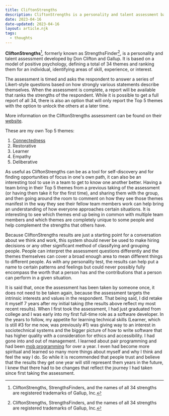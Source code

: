 ```yaml
---
title: CliftonStrengths
description: CliftonStrengths is a personality and talent assessment based on a model of positive psychology, defining a total of 34 themes and ranking them for an individual, identifying areas of skill, experience, or interest.
date: 2023-04-16
date-updated: 2023-04-16
layout: article.njk
tags:
  - thoughts
---
```

**CliftonStrengths**[^1], formerly known as StrengthsFinder[^1], is a personality and talent assessment developed by Don Clifton and Gallup. It is based on a model of positive psychology, defining a total of 34 themes and ranking them for an individual, identifying areas of skill, experience, or interest.

The assessment is timed and asks the respondent to answer a series of Likert-style questions based on how strongly various statements describe themselves. When the assessment is complete, a report will be available that ranks the strengths of the respondent. While it is possible to get a full report of all 34, there is also an option that will only report the Top 5 themes with the option to unlock the others at a later time.

More information on the CliftonStrengths assessment can be found on their [website](https://www.gallup.com/cliftonstrengths/en/252137/home.aspx).

These are my own Top 5 themes:

1. [Connectedness](/connectedness)
2. Restorative
3. Learner
4. Empathy
5. Deliberative

As useful as CliftonStrengths can be as a tool for self-discovery and for finding opportunities of focus in one's own path, it can also be an interesting tool to use in a team to get to know one another better. Having a team bring in their Top 5 themes from a previous taking of the assessment (or having them take it for the first time), and sharing them with the group, and then going around the room to comment on how they see those themes manifest in the way they see their fellow team members work can help bring an understanding of how everyone approaches certain situations. It is interesting to see which themes end up being in common with multiple team members and which themes are completely unique to some people and help complement the strengths that others have.

Because CliftonStrengths results are just a starting point for a conversation about we think and work, this system should never be used to make hiring decisions or any other significant method of classifying and grouping people. People can interpret the assessment questions differently and the themes themselves can cover a broad enough area to mean different things to different people. As with any personality test, the results can help put a name to certain patterns and feelings but could never possibly fully encompass the worth that a person has and the contributions that a person can perform in a given situation.

It is said that, once the assessment has been taken by someone once, it does not need to be taken again, because the assessment targets the intrinsic interests and values in the respondent. That being said, I did retake it myself 7 years after my initial taking (the results above reflect my most recent results). When I first took the assessment, I had just graduated from college and I was early into my first full-time role as a software developer. In the years to follow, my appetite for learning technical skills (Learner, which is still #3 for me now, was previously #1) was giving way to an interest in sociotechnical systems and the bigger picture of how to write software that has higher quality with a consideration for ethics and accessibility. I had gone into and out of management. I learned about pair programming and had been [mob programming](/mob-programming) for over a year. I even had become more spiritual and learned so many more things about myself and why I think and feel the way I do. So while it is recommended that people trust and believe that the results they get one year will still represent them years in the future, I knew that there had to be changes that reflect the journey I had taken since first taking the assessment.

[^1]: CliftonStrengths, StrengthsFinders, and the names of all 34 strengths are registered trademarks of Gallup, Inc.